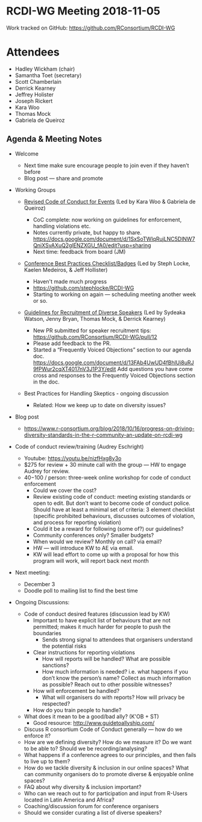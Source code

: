 # RCDI-WG Meeting 2018-11-05

Work tracked on GitHub: https://github.com/RConsortium/RCDI-WG

# Attendees
* Hadley Wickham (chair)
* Samantha Toet (secretary)
* Scott Chamberlain
* Derrick Kearney
* Jeffrey Holister
* Joseph Rickert
* Kara Woo
* Thomas Mock
* Gabriela de Queiroz

## Agenda & Meeting Notes
* Welcome
    + Next time make sure encourage people to join even if they haven’t before
    + Blog post — share and promote
    
* Working Groups
    + [Revised Code of Conduct for Events](https://github.com/RConsortium/RCDI-WG/blob/master/conduct/code-of-conduct.md) (Led by Kara Woo & Gabriela de Queiroz)
        + CoC complete: now working on guidelines for enforcement, handling violations etc. 
        + Notes currently private, but happy to share.
https://docs.google.com/document/d/1SxSoTWlqRujLNC5DlNW7QniXSvAXuQ2glENZXGU_fA0/edit?usp=sharing 
        + Next time: feedback from board (JM) 

    + [Conference Best Practices Checklist/Badges](https://github.com/RConsortium/RCDI-WG/blob/master/outputs/conferencebestpractices.md) (Led by Steph Locke, Kaelen Medeiros, & Jeff Hollister)
        + Haven't made much progress
        + https://github.com/stephlocke/RCDI-WG
        + Starting to working on again — scheduling meeting another week or so.

    + [Guidelines for Recruitment of Diverse Speakers](https://docs.google.com/document/d/13FAb4UwUD4fBhlUi8uRJ9fPWur2cqXT4017nV3J1P3Y/edit) (Led by Sydeaka Watson, Jenny Bryan, Thomas Mock, & Derrick Kearney)
        + New PR submitted for speaker recruitment tips: https://github.com/RConsortium/RCDI-WG/pull/12 
        + Please add feedback to the PR.
        + Started a “Frequently Voiced Objections” section to our agenda doc. https://docs.google.com/document/d/13FAb4UwUD4fBhlUi8uRJ9fPWur2cqXT4017nV3J1P3Y/edit Add questions you have come cross and responses to the Frequently Voiced Objections section in the doc.
    
    + Best Practices for Handling Skeptics - ongoing discussion 
        + Related: How we keep up to date on diversity issues?
        
* Blog post 
    + https://www.r-consortium.org/blog/2018/10/16/progress-on-driving-diversity-standards-in-the-r-community-an-update-on-rcdi-wg 

* Code of conduct review/training (Audrey Eschright)
    + Youtube: https://youtu.be/nizfHxg8y3o 
    + $275 for review + 30 minute call with the group — HW to engage Audrey for review.
    + $40-$100 / person: three-week online workshop for code of conduct enforcement
        + Could we cover the cost?
        + Review existing code of conduct: meeting existing standards or open to edit. But don’t want to become code of conduct police. Should have at least a minimal set of criteria: 3 element checklist (specific prohibited behaviours, discusses outcomes of violation, and process for reporting violation) 
        + Could it be a reward for following (some of?) our guidelines?
        + Community conferences only? Smaller budgets?
        + When would we review? Monthly on call? via email?
        + HW — will introduce KW to AE via email.
        + KW will lead effort to come up with a proposal for how this program will work, will report back next month
        
* Next meeting:
    + December 3
    + Doodle poll to mailing list to find the best time
    
* Ongoing Discussions: 
    + Code of conduct desired features (discussion lead by KW)
        + Important to have explicit list of behaviours that are not permitted; makes it much harder for people to push the boundaries
            + Sends strong signal to attendees that organisers understand the potential risks
        + Clear instructions for reporting violations
            + How will reports will be handled? What are possible sanctions? 
            + How much information is needed? i.e. what happens if you don’t know the person’s name? Collect as much information as possible? Reach out to other possible witnesses?
        + How will enforcement be handled?
            + What will organisers do with reports?  How will privacy be respected?
        + How do you train people to handle?
    + What does it mean to be a good/bad ally? (K'OB + ST)
        + Good resource: http://www.guidetoallyship.com/
    + Discuss R consortium Code of Conduct generally — how do we enforce it?
    + How are we defining diversity? How do we measure it? Do we want to be able to? Should we be recording/analysing?
    + What happens if a conference agrees to our principles, and then fails to live up to them?
    + How do we tackle diversity & inclusion in our online spaces? What can community organisers do to promote diverse & enjoyable online spaces?
    + FAQ about why diversity & inclusion important?
    + Who can we reach out to for participation and input from R-Users located in Latin America and Africa?
    + Coaching/discussion forum for conference organisers
    + Should we consider curating a list of diverse speakers?




    


